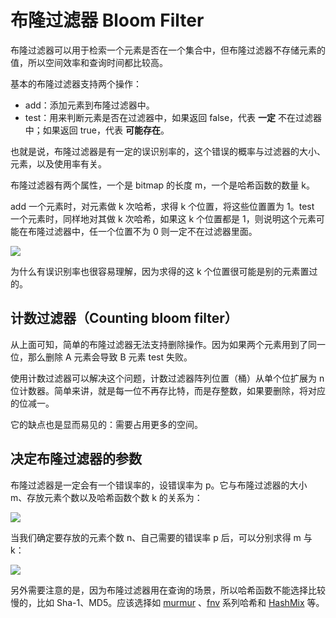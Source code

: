 # 布隆过滤器 Bloom Filter

布隆过滤器可以用于检索一个元素是否在一个集合中，但布隆过滤器不存储元素的值，所以空间效率和查询时间都比较高。

基本的布隆过滤器支持两个操作：

- add：添加元素到布隆过滤器中。
- test：用来判断元素是否在过滤器中，如果返回 false，代表 **一定** 不在过滤器中；如果返回 true，代表 **可能存在**。

也就是说，布隆过滤器是有一定的误识别率的，这个错误的概率与过滤器的大小、元素，以及使用率有关。

布隆过滤器有两个属性，一个是 bitmap 的长度 m，一个是哈希函数的数量 k。

add 一个元素时，对元素做 k 次哈希，求得 k 个位置，将这些位置置为 1。test 一个元素时，同样地对其做 k 次哈希，如果这 k 个位置都是 1，则说明这个元素可能在布隆过滤器中，任一个位置不为 0 则一定不在过滤器里面。

![](https://camo.githubusercontent.com/0f929fdbdb42685ecf5b2c25b68d46d0fb679c33/687474703a2f2f696d61676573323031352e636e626c6f67732e636f6d2f626c6f672f313033303737362f3230313730312f313033303737362d32303137303130363134333134313738342d313437353033313030332e706e67)

为什么有误识别率也很容易理解，因为求得的这 k 个位置很可能是别的元素置过的。

## 计数过滤器（Counting bloom filter）

从上面可知，简单的布隆过滤器无法支持删除操作。因为如果两个元素用到了同一位，那么删除 A 元素会导致 B 元素 test 失败。

使用计数过滤器可以解决这个问题，计数过滤器阵列位置（桶）从单个位扩展为 n 位计数器。简单来讲，就是每一位不再存比特，而是存整数，如果要删除，将对应的位减一。

它的缺点也是显而易见的：需要占用更多的空间。

## 决定布隆过滤器的参数

布隆过滤器是一定会有一个错误率的，设错误率为 p。它与布隆过滤器的大小 m、存放元素个数以及哈希函数个数 k 的关系为：

![](https://cdn-images-1.medium.com/max/1600/1*4QvZrOV7d9XgQXqVaIOGPg.png)

当我们确定要存放的元素个数 n、自己需要的错误率 p 后，可以分别求得 m 与 k：

![](https://cdn-images-1.medium.com/max/1600/1*eDTlEUQCLRB8wL96GileXA.png)

另外需要注意的是，因为布隆过滤器用在查询的场景，所以哈希函数不能选择比较慢的，比如 Sha-1、MD5。应该选择如 [murmur](https://sites.google.com/site/murmurhash/)
、[fnv](http://isthe.com/chongo/tech/comp/fnv/) 系列哈希和 [HashMix](http://www.google.com/codesearch/url?ct=ext&url=http://www.concentric.net/~Ttwang/tech/inthash.htm&usg=AFQjCNEBOwEAd_jb5vYSckmG7OxrkeQhLA) 等。
